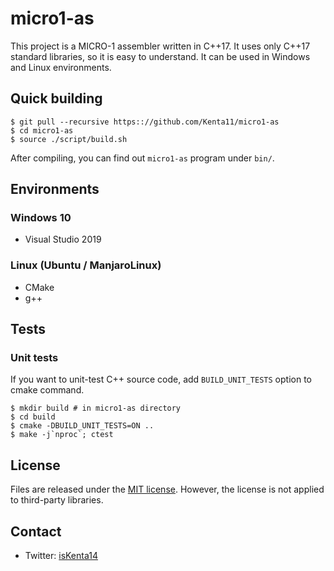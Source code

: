# micro1-as

This project is a MICRO-1 assembler written in C++17. It uses only C++17 standard libraries, so it is easy to understand. It can be used in Windows and Linux environments.

## Quick building

```
$ git pull --recursive https:://github.com/Kenta11/micro1-as
$ cd micro1-as
$ source ./script/build.sh

```

After compiling, you can find out `micro1-as` program under `bin/`.

## Environments

### Windows 10

- Visual Studio 2019

### Linux (Ubuntu / ManjaroLinux)

- CMake
- g++

## Tests

### Unit tests

If you want to unit-test C++ source code, add `BUILD_UNIT_TESTS` option to cmake command.

```
$ mkdir build # in micro1-as directory
$ cd build
$ cmake -DBUILD_UNIT_TESTS=ON ..
$ make -j`nproc`; ctest
```

## License

Files are released under the [MIT license](LICENSE). However, the license is not applied to third-party libraries.

## Contact

- Twitter: [isKenta14](https://twitter.com/isKenta14)
